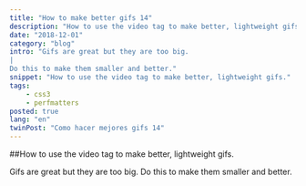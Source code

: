 ```yaml
---
title: "How to make better gifs 14"
description: "How to use the video tag to make better, lightweight gifs."
date: "2018-12-01"
category: "blog"
intro: "Gifs are great but they are too big.
|
Do this to make them smaller and better."
snippet: "How to use the video tag to make better, lightweight gifs."
tags:
    - css3
    - perfmatters
posted: true
lang: "en"
twinPost: "Como hacer mejores gifs 14"
---
```


##How to use the video tag to make better, lightweight gifs.

Gifs are great but they are too big. Do this to make them smaller and better.